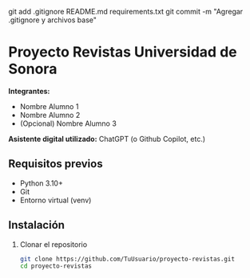git add .gitignore README.md requirements.txt
git commit -m "Agregar .gitignore y archivos base"

# Proyecto Revistas Universidad de Sonora

**Integrantes:**  
- Nombre Alumno 1  
- Nombre Alumno 2  
- (Opcional) Nombre Alumno 3  

**Asistente digital utilizado:** ChatGPT (o Github Copilot, etc.)

## Requisitos previos
- Python 3.10+  
- Git  
- Entorno virtual (venv)

## Instalación
1. Clonar el repositorio  
   ```bash
   git clone https://github.com/TuUsuario/proyecto-revistas.git
   cd proyecto-revistas
